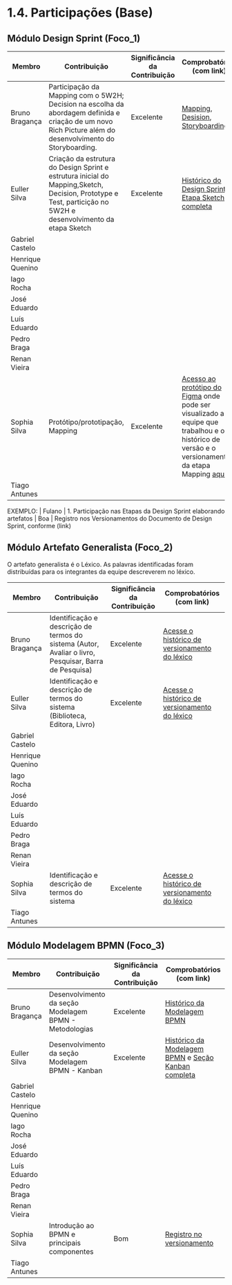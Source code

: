 # 1.4. Participações (Base)

## Módulo Design Sprint (Foco_1)

| Membro         | Contribuição  | Significância da Contribuição | Comprobatórios (com link) |
| ---------------- | ------------- | ------------------------- |  ----------------------------------------------- |
| Bruno Bragança | Participação da Mapping com o 5W2H; Decision na escolha da abordagem definida e criação de um novo Rich Picture além do desenvolvimento do Storyboarding.  | Excelente | [Mapping](./Base/1.1.1.Mapping?id=bruno-bragança), [Desision](./Base/1.1.3.Decision?id=rich-picture), [Storyboarding](./Base/1.1.3.Decision?id=storyboarding) |
| Euller Silva | Criação da estrutura do Design Sprint e estrutura inicial do Mapping,Sketch, Decision, Prototype e Test, particição no 5W2H e desenvolvimento da etapa Sketch | Excelente | [Histórico do Design Sprint](https://unbarqdsw2025-2-turma01.github.io/2025.2-T01-G5_EuRecomendo_Entrega_01/#/Base/1.1.DesignSprint) e [Etapa Sketch completa](https://unbarqdsw2025-2-turma01.github.io/2025.2-T01-G5_EuRecomendo_Entrega_01/#/Base/1.1.2.Sketch) |
| Gabriel Castelo | | | |
| Henrique Quenino | | | |
| Iago Rocha | | | |
| José Eduardo | | | |
| Luís Eduardo | | | |
| Pedro Braga | | | |
| Renan Vieira | | | |
| Sophia Silva | Protótipo/prototipação, Mapping | Excelente | [Acesso ao protótipo do Figma](https://www.figma.com/design/shjkzxaCcvSZ2tZCGFyiNl/EuRecomendo?node-id=1-2&t=JuQuH2mIZthJ6gNu-1) onde pode ser visualizado a equipe que trabalhou e o histórico de versão e o versionamento da etapa Mapping [aqui](https://unbarqdsw2025-2-turma01.github.io/2025.2-T01-G5_EuRecomendo_Entrega_01/#/Base/1.1.1.Mapping)|
| Tiago Antunes | | | |

EXEMPLO:
| Fulano  |  1. Participação nas Etapas da Design Sprint elaborando artefatos | Boa | Registro nos Versionamentos do Documento de Design Sprint, conforme (link)


## Módulo Artefato Generalista (Foco_2)

O artefato generalista é o Léxico. As palavras identificadas foram distribuídas para os integrantes da equipe descreverem no léxico.

| Membro         | Contribuição  | Significância da Contribuição | Comprobatórios (com link) |
| ------------------- | ------------- | ------------------------- |  ----------------------------------------------- |
| Bruno Bragança | Identificação e descrição de termos do sistema (Autor, Avaliar o livro, Pesquisar, Barra de Pesquisa) | Excelente | [Acesse o histórico de versionamento do léxico]() |
| Euller Silva | Identificação e descrição de termos do sistema (Biblioteca, Editora, Livro) | Excelente | [ Acesse o histórico de versionamento do léxico](https://unbarqdsw2025-2-turma01.github.io/2025.2-T01-G5_EuRecomendo_Entrega_01/#/Base/1.2.1.Lexico) |
| Gabriel Castelo | | | |
| Henrique Quenino | | | |
| Iago Rocha | | | |
| José Eduardo | | | |
| Luís Eduardo | | | |
| Pedro Braga | | | |
| Renan Vieira | | | |
| Sophia Silva | Identificação e descrição de termos do sistema | Excelente | [Acesse o histórico de versionamento do léxico]() |
| Tiago Antunes | | | |



## Módulo Modelagem BPMN (Foco_3)

| Membro         | Contribuição  | Significância da Contribuição | Comprobatórios (com link) |
| ---------------- | ------------- | ------------------------- |  ----------------------------------------------- |
| Bruno Bragança | Desenvolvimento da seção Modelagem BPMN - Metodologias | Excelente | [Histórico da Modelagem BPMN]() |
| Euller Silva | Desenvolvimento da seção Modelagem BPMN - Kanban | Excelente | [Histórico da Modelagem BPMN](https://unbarqdsw2025-2-turma01.github.io/2025.2-T01-G5_EuRecomendo_Entrega_01/#/Base/1.3.1.ModelagemBPMNMetodologia) e [Seção Kanban completa](https://github.com/UnBArqDsw2025-2-Turma01/2025.2-T01-G5_EuRecomendo_Entrega_01/blob/main/docs/Base/1.3.1.ModelagemBPMNMetodologia.md#modelagem-bpmn---kanban) |
| Gabriel Castelo | | | |
| Henrique Quenino | | | |
| Iago Rocha | | | |
| José Eduardo | | | |
| Luís Eduardo | | | |
| Pedro Braga | | | |
| Renan Vieira | | | |
| Sophia Silva | Introdução ao BPMN e principais componentes | Bom | [Registro no versionamento](https://unbarqdsw2025-2-turma01.github.io/2025.2-T01-G5_EuRecomendo_Entrega_01/#/Base/1.3.ModelagemBPMN)|
| Tiago Antunes | | | |
